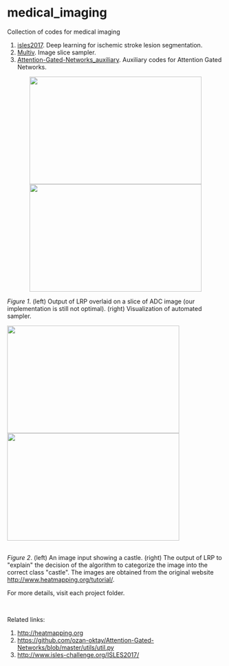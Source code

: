 # medical_imaging
Collection of codes for medical imaging
1. <a href="https://github.com/etjoa003/medical_imaging/tree/master/isles2017">isles2017</a>. Deep learning for ischemic stroke lesion segmentation.
2. <a href="https://github.com/etjoa003/medical_imaging/tree/master/multiv">Multiv</a>. Image slice sampler.
3. <a href="https://github.com/etjoa003/medical_imaging/tree/master/Attention-Gated-Networks_auxiliary">Attention-Gated-Networks_auxiliary</a>. Auxiliary codes for Attention Gated Networks.

<div align="center">
  <img width="400" height="250" src="https://github.com/etjoa003/medical_imaging/blob/master/isles2017/_others/LRP%20example%202.JPG?raw=true">
  <img width="400" height="250" src="https://github.com/etjoa003/medical_imaging/blob/master/multiv/Image%20Store/dualview2D_test.gif?raw=true">
</div>

*Figure 1*. (left) Output of LRP overlaid on a slice of ADC image (our implementation is still not optimal). (right) Visualization of automated sampler.

<div>
   <img width="400" height="250" src="https://github.com/etjoa003/medical_imaging/blob/master/images/lrpinput.jpg?raw=true">
   <img width="400" height="250" src="https://github.com/etjoa003/medical_imaging/blob/master/images/lrpoutput.JPG?raw=true">
  </div>
<br>

*Figure 2*. (left) An image input showing a castle. (right) The output of LRP to "explain" the decision of the algorithm to categorize the image into the correct class "castle". The images are obtained from the original website http://www.heatmapping.org/tutorial/.

For more details, visit each project folder.

<br>

Related links:
1. http://heatmapping.org
2. https://github.com/ozan-oktay/Attention-Gated-Networks/blob/master/utils/util.py
3. http://www.isles-challenge.org/ISLES2017/

